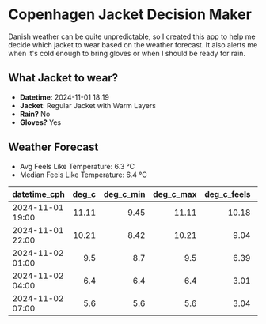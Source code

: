 
# Copenhagen Jacket Decision Maker

Danish weather can be quite unpredictable, so I created this app to help me decide which jacket to wear based on the weather forecast. 
It also alerts me when it's cold enough to bring gloves or when I should be ready for rain.

## What Jacket to wear?

- **Datetime**: 2024-11-01 18:19
- **Jacket**: Regular Jacket with Warm Layers
- **Rain?** No
- **Gloves?** Yes

## Weather Forecast
- Avg Feels Like Temperature: 6.3 °C
- Median Feels Like Temperature: 6.4 °C

| datetime_cph     |   deg_c |   deg_c_min |   deg_c_max |   deg_c_feels | weather   | wind   | rain   |
|:-----------------|--------:|------------:|------------:|--------------:|:----------|:-------|:-------|
| 2024-11-01 19:00 |   11.11 |        9.45 |       11.11 |         10.18 | Clouds    | High   | None   |
| 2024-11-01 22:00 |   10.21 |        8.42 |       10.21 |          9.04 | Clouds    | High   | None   |
| 2024-11-02 01:00 |    9.5  |        8.7  |        9.5  |          6.39 | Clouds    | Medium | None   |
| 2024-11-02 04:00 |    6.4  |        6.4  |        6.4  |          3.01 | Clouds    | Medium | None   |
| 2024-11-02 07:00 |    5.6  |        5.6  |        5.6  |          3.04 | Clouds    | Low    | None   |
        